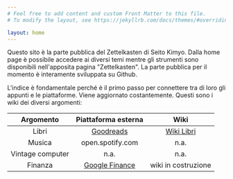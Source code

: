 ```yaml
---
# Feel free to add content and custom Front Matter to this file.
# To modify the layout, see https://jekyllrb.com/docs/themes/#overriding-theme-defaults

layout: home
---
```

Questo sito è la parte pubblica del Zettelkasten di Seito Kimyo.
Dalla home page è possibile accedere ai diversi temi mentre gli strumenti sono disponibili nell'apposita pagina "Zettelkasten".
La parte pubblica per il momento è interamente sviluppata su Github.

L'indice è fondamentale perché è il primo passo per connettere tra di loro gli appunti e le piattaforme.
Viene aggiornato costantemente.
Questi sono i wiki dei diversi argomenti:

|Argomento|Piattaforma esterna|Wiki| 
|:---:|:---:|:---:| 
|Libri|[Goodreads](https://www.goodreads.com/review/list/120356713?ref=nav_mybooks)|[Wiki Libri](https://github.com/seitokimyo/Books/wiki/indice-generale)|
|Musica|open.spotify.com|n.a.|
|Vintage computer|n.a.|n.a.|
|Finanza|[Google Finance](https://www.google.com/finance/?authuser=1)|wiki in costruzione| 

 

